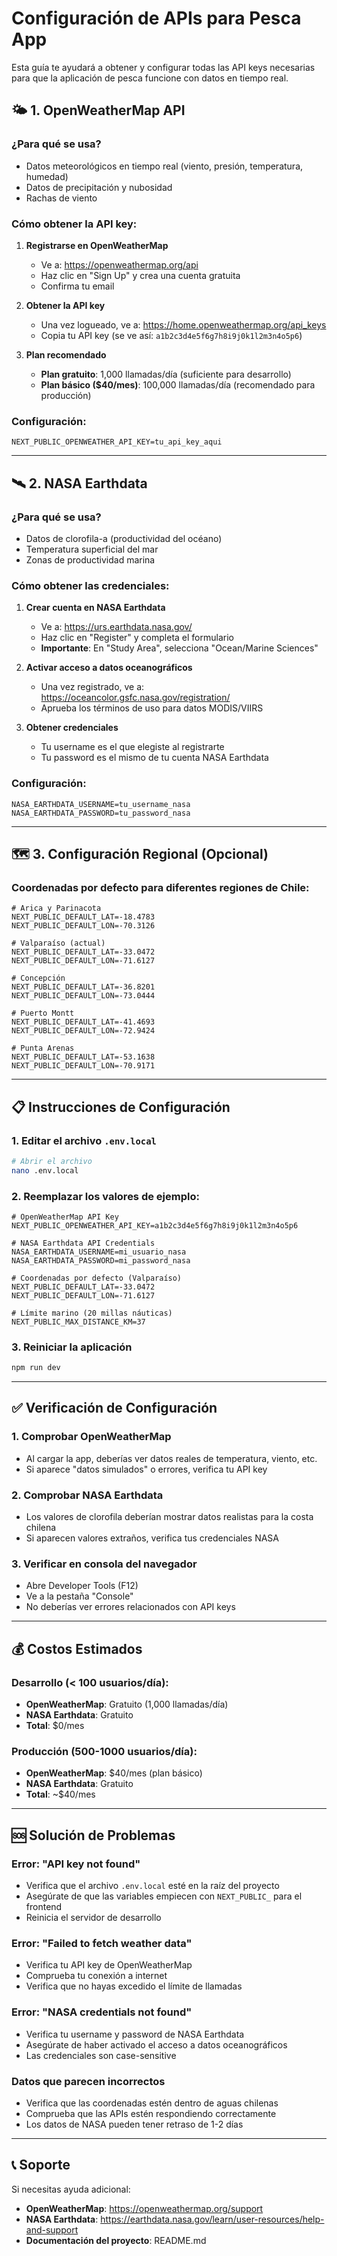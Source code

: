 # Configuración de APIs para Pesca App

Esta guía te ayudará a obtener y configurar todas las API keys necesarias para que la aplicación de pesca funcione con datos en tiempo real.

## 🌤️ 1. OpenWeatherMap API

### ¿Para qué se usa?
- Datos meteorológicos en tiempo real (viento, presión, temperatura, humedad)
- Datos de precipitación y nubosidad
- Rachas de viento

### Cómo obtener la API key:

1. **Registrarse en OpenWeatherMap**
   - Ve a: https://openweathermap.org/api
   - Haz clic en "Sign Up" y crea una cuenta gratuita
   - Confirma tu email

2. **Obtener la API key**
   - Una vez logueado, ve a: https://home.openweathermap.org/api_keys
   - Copia tu API key (se ve así: `a1b2c3d4e5f6g7h8i9j0k1l2m3n4o5p6`)

3. **Plan recomendado**
   - **Plan gratuito**: 1,000 llamadas/día (suficiente para desarrollo)
   - **Plan básico ($40/mes)**: 100,000 llamadas/día (recomendado para producción)

### Configuración:
```env
NEXT_PUBLIC_OPENWEATHER_API_KEY=tu_api_key_aqui
```

---

## 🛰️ 2. NASA Earthdata

### ¿Para qué se usa?
- Datos de clorofila-a (productividad del océano)
- Temperatura superficial del mar
- Zonas de productividad marina

### Cómo obtener las credenciales:

1. **Crear cuenta en NASA Earthdata**
   - Ve a: https://urs.earthdata.nasa.gov/
   - Haz clic en "Register" y completa el formulario
   - **Importante**: En "Study Area", selecciona "Ocean/Marine Sciences"

2. **Activar acceso a datos oceanográficos**
   - Una vez registrado, ve a: https://oceancolor.gsfc.nasa.gov/registration/
   - Aprueba los términos de uso para datos MODIS/VIIRS

3. **Obtener credenciales**
   - Tu username es el que elegiste al registrarte
   - Tu password es el mismo de tu cuenta NASA Earthdata

### Configuración:
```env
NASA_EARTHDATA_USERNAME=tu_username_nasa
NASA_EARTHDATA_PASSWORD=tu_password_nasa
```

---

## 🗺️ 3. Configuración Regional (Opcional)

### Coordenadas por defecto para diferentes regiones de Chile:

```env
# Arica y Parinacota
NEXT_PUBLIC_DEFAULT_LAT=-18.4783
NEXT_PUBLIC_DEFAULT_LON=-70.3126

# Valparaíso (actual)
NEXT_PUBLIC_DEFAULT_LAT=-33.0472
NEXT_PUBLIC_DEFAULT_LON=-71.6127

# Concepción
NEXT_PUBLIC_DEFAULT_LAT=-36.8201
NEXT_PUBLIC_DEFAULT_LON=-73.0444

# Puerto Montt
NEXT_PUBLIC_DEFAULT_LAT=-41.4693
NEXT_PUBLIC_DEFAULT_LON=-72.9424

# Punta Arenas
NEXT_PUBLIC_DEFAULT_LAT=-53.1638
NEXT_PUBLIC_DEFAULT_LON=-70.9171
```

---

## 📋 Instrucciones de Configuración

### 1. Editar el archivo `.env.local`

```bash
# Abrir el archivo
nano .env.local
```

### 2. Reemplazar los valores de ejemplo:

```env
# OpenWeatherMap API Key
NEXT_PUBLIC_OPENWEATHER_API_KEY=a1b2c3d4e5f6g7h8i9j0k1l2m3n4o5p6

# NASA Earthdata API Credentials  
NASA_EARTHDATA_USERNAME=mi_usuario_nasa
NASA_EARTHDATA_PASSWORD=mi_password_nasa

# Coordenadas por defecto (Valparaíso)
NEXT_PUBLIC_DEFAULT_LAT=-33.0472
NEXT_PUBLIC_DEFAULT_LON=-71.6127

# Límite marino (20 millas náuticas)
NEXT_PUBLIC_MAX_DISTANCE_KM=37
```

### 3. Reiniciar la aplicación

```bash
npm run dev
```

---

## ✅ Verificación de Configuración

### 1. Comprobar OpenWeatherMap
- Al cargar la app, deberías ver datos reales de temperatura, viento, etc.
- Si aparece "datos simulados" o errores, verifica tu API key

### 2. Comprobar NASA Earthdata
- Los valores de clorofila deberían mostrar datos realistas para la costa chilena
- Si aparecen valores extraños, verifica tus credenciales NASA

### 3. Verificar en consola del navegador
- Abre Developer Tools (F12)
- Ve a la pestaña "Console"
- No deberías ver errores relacionados con API keys

---

## 💰 Costos Estimados

### Desarrollo (< 100 usuarios/día):
- **OpenWeatherMap**: Gratuito (1,000 llamadas/día)
- **NASA Earthdata**: Gratuito
- **Total**: $0/mes

### Producción (500-1000 usuarios/día):
- **OpenWeatherMap**: $40/mes (plan básico)
- **NASA Earthdata**: Gratuito
- **Total**: ~$40/mes

---

## 🆘 Solución de Problemas

### Error: "API key not found"
- Verifica que el archivo `.env.local` esté en la raíz del proyecto
- Asegúrate de que las variables empiecen con `NEXT_PUBLIC_` para el frontend
- Reinicia el servidor de desarrollo

### Error: "Failed to fetch weather data"
- Verifica tu API key de OpenWeatherMap
- Comprueba tu conexión a internet
- Verifica que no hayas excedido el límite de llamadas

### Error: "NASA credentials not found"
- Verifica tu username y password de NASA Earthdata
- Asegúrate de haber activado el acceso a datos oceanográficos
- Las credenciales son case-sensitive

### Datos que parecen incorrectos
- Verifica que las coordenadas estén dentro de aguas chilenas
- Comprueba que las APIs estén respondiendo correctamente
- Los datos de NASA pueden tener retraso de 1-2 días

---

## 📞 Soporte

Si necesitas ayuda adicional:
- **OpenWeatherMap**: https://openweathermap.org/support
- **NASA Earthdata**: https://earthdata.nasa.gov/learn/user-resources/help-and-support
- **Documentación del proyecto**: README.md